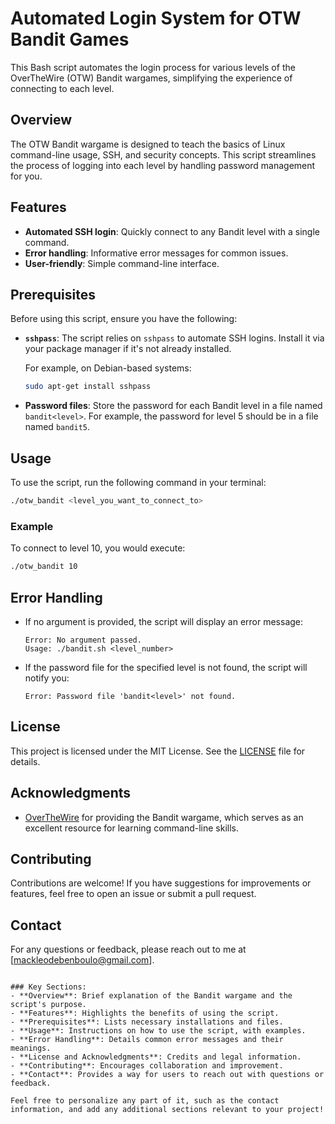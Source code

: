 # Automated Login System for OTW Bandit Games

This Bash script automates the login process for various levels of the OverTheWire (OTW) Bandit wargames, simplifying the experience of connecting to each level.

## Overview

The OTW Bandit wargame is designed to teach the basics of Linux command-line usage, SSH, and security concepts. This script streamlines the process of logging into each level by handling password management for you.

## Features

- **Automated SSH login**: Quickly connect to any Bandit level with a single command.
- **Error handling**: Informative error messages for common issues.
- **User-friendly**: Simple command-line interface.

## Prerequisites

Before using this script, ensure you have the following:

- **`sshpass`**: The script relies on `sshpass` to automate SSH logins. Install it via your package manager if it's not already installed.
  
  For example, on Debian-based systems:
  ```bash
  sudo apt-get install sshpass
  ```

- **Password files**: Store the password for each Bandit level in a file named `bandit<level>`. For example, the password for level 5 should be in a file named `bandit5`.

## Usage

To use the script, run the following command in your terminal:

```bash
./otw_bandit <level_you_want_to_connect_to>
```

### Example

To connect to level 10, you would execute:

```bash
./otw_bandit 10
```

## Error Handling

- If no argument is provided, the script will display an error message:
  ```
  Error: No argument passed.
  Usage: ./bandit.sh <level_number>
  ```

- If the password file for the specified level is not found, the script will notify you:
  ```
  Error: Password file 'bandit<level>' not found.
  ```

## License

This project is licensed under the MIT License. See the [LICENSE](LICENSE) file for details.

## Acknowledgments

- [OverTheWire](https://overthewire.org/wargames/bandit/) for providing the Bandit wargame, which serves as an excellent resource for learning command-line skills.

## Contributing

Contributions are welcome! If you have suggestions for improvements or features, feel free to open an issue or submit a pull request.

## Contact

For any questions or feedback, please reach out to me at [mackleodebenboulo@gmail.com].
```

### Key Sections:
- **Overview**: Brief explanation of the Bandit wargame and the script's purpose.
- **Features**: Highlights the benefits of using the script.
- **Prerequisites**: Lists necessary installations and files.
- **Usage**: Instructions on how to use the script, with examples.
- **Error Handling**: Details common error messages and their meanings.
- **License and Acknowledgments**: Credits and legal information.
- **Contributing**: Encourages collaboration and improvement.
- **Contact**: Provides a way for users to reach out with questions or feedback.

Feel free to personalize any part of it, such as the contact information, and add any additional sections relevant to your project! 
